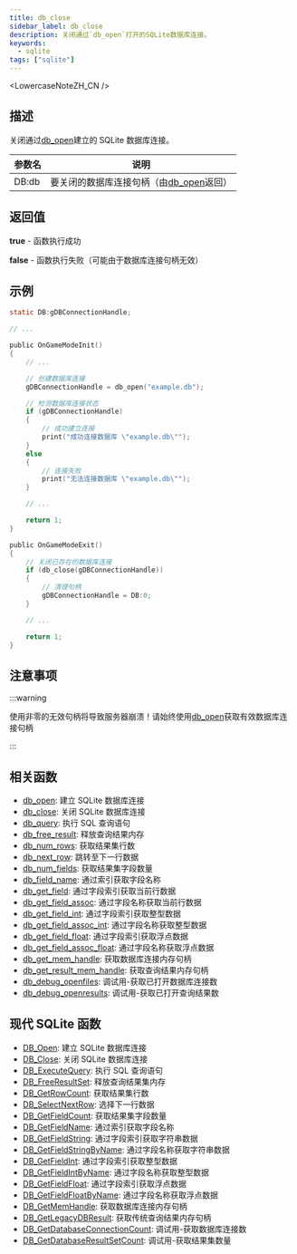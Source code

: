 ```yaml
---
title: db_close
sidebar_label: db_close
description: 关闭通过`db_open`打开的SQLite数据库连接。
keywords:
  - sqlite
tags: ["sqlite"]
---
```


<LowercaseNoteZH_CN />

## 描述

关闭通过[db_open](db_open)建立的 SQLite 数据库连接。

| 参数名 | 说明                                               |
| ------ | -------------------------------------------------- |
| DB:db  | 要关闭的数据库连接句柄（由[db_open](db_open)返回） |

## 返回值

**true** - 函数执行成功

**false** - 函数执行失败（可能由于数据库连接句柄无效）

## 示例

```c
static DB:gDBConnectionHandle;

// ...

public OnGameModeInit()
{
    // ...

    // 创建数据库连接
    gDBConnectionHandle = db_open("example.db");

    // 检测数据库连接状态
    if (gDBConnectionHandle)
    {
        // 成功建立连接
        print("成功连接数据库 \"example.db\"");
    }
    else
    {
        // 连接失败
        print("无法连接数据库 \"example.db\"");
    }

    // ...

    return 1;
}

public OnGameModeExit()
{
    // 关闭已存在的数据库连接
    if (db_close(gDBConnectionHandle))
    {
        // 清理句柄
        gDBConnectionHandle = DB:0;
    }

    // ...

    return 1;
}
```

## 注意事项

:::warning

使用非零的无效句柄将导致服务器崩溃！请始终使用[db_open](db_open)获取有效数据库连接句柄

:::

## 相关函数

- [db_open](db_open): 建立 SQLite 数据库连接
- [db_close](db_close): 关闭 SQLite 数据库连接
- [db_query](db_query): 执行 SQL 查询语句
- [db_free_result](db_free_result): 释放查询结果内存
- [db_num_rows](db_num_rows): 获取结果集行数
- [db_next_row](db_next_row): 跳转至下一行数据
- [db_num_fields](db_num_fields): 获取结果集字段数量
- [db_field_name](db_field_name): 通过索引获取字段名称
- [db_get_field](db_get_field): 通过字段索引获取当前行数据
- [db_get_field_assoc](db_get_field_assoc): 通过字段名称获取当前行数据
- [db_get_field_int](db_get_field_int): 通过字段索引获取整型数据
- [db_get_field_assoc_int](db_get_field_assoc_int): 通过字段名称获取整型数据
- [db_get_field_float](db_get_field_float): 通过字段索引获取浮点数据
- [db_get_field_assoc_float](db_get_field_assoc_float): 通过字段名称获取浮点数据
- [db_get_mem_handle](db_get_mem_handle): 获取数据库连接内存句柄
- [db_get_result_mem_handle](db_get_result_mem_handle): 获取查询结果内存句柄
- [db_debug_openfiles](db_debug_openfiles): 调试用-获取已打开数据库连接数
- [db_debug_openresults](db_debug_openresults): 调试用-获取已打开查询结果数

## 现代 SQLite 函数

- [DB_Open](DB_Open): 建立 SQLite 数据库连接
- [DB_Close](DB_Close): 关闭 SQLite 数据库连接
- [DB_ExecuteQuery](DB_ExecuteQuery): 执行 SQL 查询语句
- [DB_FreeResultSet](DB_FreeResultSet): 释放查询结果集内存
- [DB_GetRowCount](DB_GetRowCount): 获取结果集行数
- [DB_SelectNextRow](DB_SelectNextRow): 选择下一行数据
- [DB_GetFieldCount](DB_GetFieldCount): 获取结果集字段数量
- [DB_GetFieldName](DB_GetFieldName): 通过索引获取字段名称
- [DB_GetFieldString](DB_GetFieldString): 通过字段索引获取字符串数据
- [DB_GetFieldStringByName](DB_GetFieldStringByName): 通过字段名称获取字符串数据
- [DB_GetFieldInt](DB_GetFieldInt): 通过字段索引获取整型数据
- [DB_GetFieldIntByName](DB_GetFieldIntByName): 通过字段名称获取整型数据
- [DB_GetFieldFloat](DB_GetFieldFloat): 通过字段索引获取浮点数据
- [DB_GetFieldFloatByName](DB_GetFieldFloatByName): 通过字段名称获取浮点数据
- [DB_GetMemHandle](DB_GetMemHandle): 获取数据库连接内存句柄
- [DB_GetLegacyDBResult](DB_GetLegacyDBResult): 获取传统查询结果内存句柄
- [DB_GetDatabaseConnectionCount](DB_GetDatabaseConnectionCount): 调试用-获取数据库连接数
- [DB_GetDatabaseResultSetCount](DB_GetDatabaseResultSetCount): 调试用-获取结果集数量
